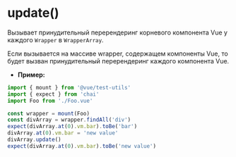 # update()

Вызывает принудительный перерендеринг корневого компонента Vue у каждого `Wrapper` в `WrapperArray`.

Если вызывается на массиве wrapper, содержащем компоненты Vue, то будет вызван принудительный перерендеринг каждого компонента Vue.

- **Пример:**

```js
import { mount } from '@vue/test-utils'
import { expect } from 'chai'
import Foo from './Foo.vue'

const wrapper = mount(Foo)
const divArray = wrapper.findAll('div')
expect(divArray.at(0).vm.bar).toBe('bar')
divArray.at(0).vm.bar = 'new value'
divArray.update()
expect(divArray.at(0).vm.bar).toBe('new value')
```
